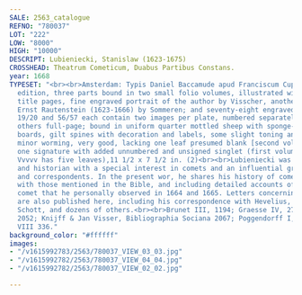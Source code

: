 ```yaml
---
SALE: 2563_catalogue
REFNO: "780037"
LOT: "222"
LOW: "8000"
HIGH: "10000"
DESCRIPT: Lubieniecki, Stanislaw (1623-1675)
CROSSHEAD: Theatrum Cometicum, Duabus Partibus Constans.
year: 1668
TYPESET: "<br><br>Amsterdam: Typis Daniel Baccamude apud Franciscum Cuperum,1668 [1666].<br><br>First
  edition, three parts bound in two small folio volumes, illustrated with three engraved
  title pages, fine engraved portrait of the author by Visscher, another of Johann
  Ernst Rautenstein (1623-1666) by Sommeren; and seventy-eight engraved plates (plates
  19/20 and 56/57 each contain two images per plate, numbered separately), most folding,
  others full-page; bound in uniform quarter mottled sheep with sponge-decorated paper
  boards, gilt spines with decoration and labels, some slight toning and scattered
  minor worming, very good, lacking one leaf presumed blank [second volume (A)1],
  one signature with added unnumbered and unsigned singlet (first volume signature
  Vvvvv has five leaves),11 1/2 x 7 1/2 in. (2)<br><br>Lubieniecki was a Polish astronomer
  and historian with a special interest in comets and an influential group of colleagues
  and correspondents. In the present wor, he shares his history of comets, beginning
  with those mentioned in the Bible, and including detailed accounts of the more recent
  comet that he personally observed in 1664 and 1665. Letters concerning those sightings
  are also published here, including his correspondence with Hevelius, Guerike, Gaspar
  Schott, and dozens of others.<br><br>Brunet III, 1194; Graesse IV, 270; Honeyman
  2052; Knijff & Jan Visser, Bibliographia Sociana 2067; Poggendorff I, 1508; Thorndike
  VIII 336."
background_color: "#ffffff"
images:
- "/v1615992783/2563/780037_VIEW_03_03.jpg"
- "/v1615992782/2563/780037_VIEW_04_04.jpg"
- "/v1615992782/2563/780037_VIEW_02_02.jpg"

---
```

